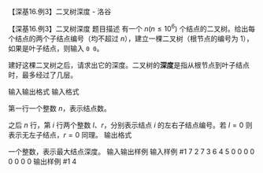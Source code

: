 



【深基16.例3】二叉树深度 - 洛谷














【深基16.例3】二叉树深度
题目描述
有一个 $n(n \le 10^6)$ 个结点的二叉树。给出每个结点的两个子结点编号（均不超过 $n$），建立一棵二叉树（根节点的编号为 $1$），如果是叶子结点，则输入 `0 0`。

建好这棵二叉树之后，请求出它的深度。二叉树的**深度**是指从根节点到叶子结点时，最多经过了几层。

输入输出格式
输入格式

第一行一个整数 $n$，表示结点数。

之后 $n$ 行，第 $i$ 行两个整数 $l$、$r$，分别表示结点 $i$ 的左右子结点编号。若 $l=0$ 则表示无左子结点，$r=0$ 同理。
输出格式

一个整数，表示最大结点深度。
输入输出样例
输入样例 #1
7
2 7
3 6
4 5
0 0
0 0
0 0
0 0
输出样例 #1
4







